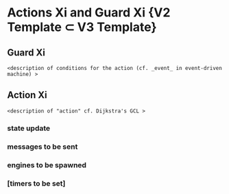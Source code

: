 # Actions Xi and Guard Xi {V2 Template ⊂ V3 Template}

## Guard Xi

`<description of conditions for the action (cf. _event_ in event-driven machine) >`

## Action Xi

`<description of "action" cf. Dijkstra's GCL >`

### state update

### messages to be sent

### engines to be spawned

### [timers to be set]





